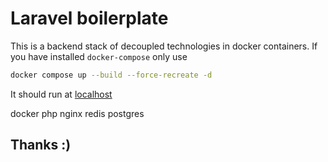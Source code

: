 # Laravel boilerplate



This is a backend stack of decoupled technologies in docker containers.
If you have installed `docker-compose` only use

```bash
docker compose up --build --force-recreate -d
```

It should run at [localhost](http://localhost:8080)

docker php nginx redis postgres

## Thanks :)
